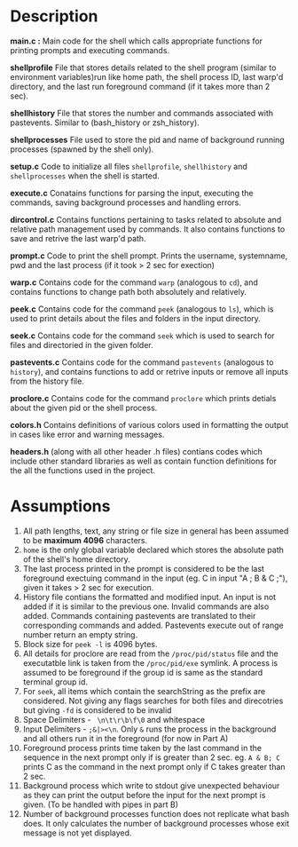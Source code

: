 # Description
**main.c :**
Main code for the shell which calls appropriate functions for printing prompts and executing commands.

**shellprofile**
File that stores details related to the shell program (similar to environment variables)run like home path, the shell process ID, last warp'd directory, and the last run foreground command (if it takes more than 2 sec).

**shellhistory**
File that stores the number and commands associated with pastevents. Similar to (bash_history or zsh_history).

**shellprocesses**
File used to store the pid and name of background running processes (spawned by the shell only).

**setup.c**
Code to initialize all files `shellprofile`, `shellhistory` and `shellprocesses` when the shell is started.

**execute.c**
Conatains functions for parsing the input, executing the commands, saving background processes and handling errors.

**dircontrol.c**
Contains functions pertaining to tasks related to absolute and relative path management used by commands. It also contains functions to save and retrive the last warp'd path.

**prompt.c**
Code to print the shell prompt. Prints the username, systemname, pwd and the last process (if it took > 2 sec for exection)

**warp.c** 
Contains code for the command `warp` (analogous to `cd`), and contains functions to change path both absolutely and relatively.

**peek.c** 
Contains code for the command `peek` (analogous to `ls`), which is used to print details about the files and folders in the input directory.

**seek.c** 
Contains code for the command `seek` which is used to search for files and directoried in the given folder.

**pastevents.c** 
Contains code for the command `pastevents` (analogous to `history`), and contains functions to add or retrive inputs or remove all inputs from the history file.

**proclore.c**
Contains code for the command `proclore` which prints detials about the given pid or the shell process.

**colors.h**
Contains definitions of various colors used in formatting the output in cases like error and warning messages.

**headers.h** (along with all other header .h files) contians codes which include other standard libraries as well as contain function definitions for the all the functions used in the project.

# Assumptions
1. All path lengths, text, any string or file size in general has been assumed to be **maximum 4096** characters.
2. `home` is the only global variable declared which stores the absolute path of the shell's home directory.
3. The last process printed in the prompt is considered to be the last foreground exectuing command in the input (eg. C in input "A ; B & C ;"), given it takes > 2 sec for execution.
4. History file contians the formatted and modified input. An input is not added if it is similar to the previous one. Invalid commands are also added. Commands containing pastevents are translated to their corresponding commands and added. Pastevents execute out of range number return an empty string.
5. Block size for `peek -l` is 4096 bytes. 
6. All details for proclore are read from the `/proc/pid/status` file and the executatble link is taken from the `/proc/pid/exe` symlink. A process is assumed to be foreground if the group id is same as the standard terminal group id.
7. For `seek`, all items which contain the searchString as the prefix are considered. Not giving any flags searches for both files and direcotries but giving `-fd` is considered to be invalid
8. Space Delimiters - ` \n\t\r\b\f\0` and whitespace
9. Input Delimiters - `;&|><\n`. Only `&` runs the process in the background and all others run it in the foreground (for now in Part A)
10. Foreground process prints time taken by the last command in the sequence in the next prompt only if is greater than 2 sec. eg. `A & B; C` prints C as the command in the next prompt only if C takes greater than 2 sec.
11. Background process which write to stdout give unexpected behaviour as they can print the output before the input for the next prompt is given. (To be handled with pipes in part B)
12. Number of background processes function does not replicate what bash does. It only calculates the number of background processes whose exit message is not yet displayed.
